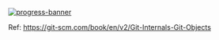 [![progress-banner](https://backend.codecrafters.io/progress/git/f3571eb6-1f1d-4df8-9d67-209552c62a88)](https://app.codecrafters.io/users/codecrafters-bot?r=2qF)

Ref: https://git-scm.com/book/en/v2/Git-Internals-Git-Objects
